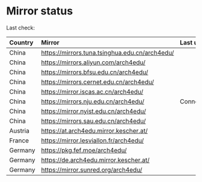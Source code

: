 <script src="./time.js"></script>
# Mirror status
Last check: <script type="text/javascript">localize(1703421043.5410962);</script>

|Country|Mirror|Last update|
|:------|:-----|:----------|
|China|https://mirrors.tuna.tsinghua.edu.cn/arch4edu/|<script type="text/javascript">localize(1703399456);</script>|
|China|https://mirrors.aliyun.com/arch4edu/|<script type="text/javascript">localize(1703399456);</script>|
|China|https://mirrors.bfsu.edu.cn/arch4edu/|<script type="text/javascript">localize(1703399456);</script>|
|China|https://mirrors.cernet.edu.cn/arch4edu/|<script type="text/javascript">localize(1703399456);</script>|
|China|https://mirror.iscas.ac.cn/arch4edu/|<script type="text/javascript">localize(1703399456);</script>|
|China|https://mirrors.nju.edu.cn/arch4edu/|ConnectTimeout|
|China|https://mirror.nyist.edu.cn/arch4edu/|<script type="text/javascript">localize(1703399456);</script>|
|China|https://mirrors.sau.edu.cn/arch4edu/|<script type="text/javascript">localize(1703399456);</script>|
|Austria|https://at.arch4edu.mirror.kescher.at/|<script type="text/javascript">localize(1703399456);</script>|
|France|https://mirror.lesviallon.fr/arch4edu/|<script type="text/javascript">localize(1703399456);</script>|
|Germany|https://pkg.fef.moe/arch4edu/|<script type="text/javascript">localize(1703399456);</script>|
|Germany|https://de.arch4edu.mirror.kescher.at/|<script type="text/javascript">localize(1703399456);</script>|
|Germany|https://mirror.sunred.org/arch4edu/|<script type="text/javascript">localize(1703399456);</script>|

<script src="./tablefilter/tablefilter.js"></script>
<script src="./table.js"></script>